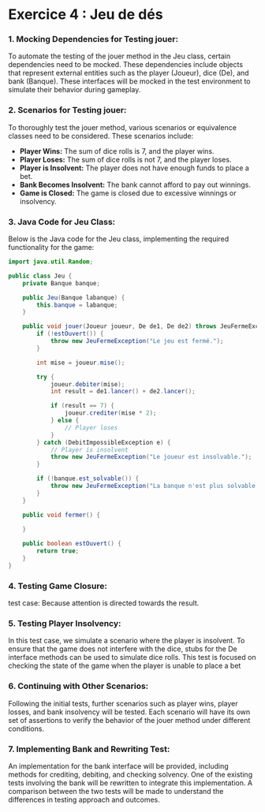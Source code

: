 # Exercice 4 : Jeu de dés
### 1. Mocking Dependencies for Testing jouer:
To automate the testing of the jouer method in the Jeu class, certain dependencies need to be mocked. These dependencies include objects that represent external entities such as the player (Joueur), dice (De), and bank (Banque). These interfaces will be mocked in the test environment to simulate their behavior during gameplay.
### 2. Scenarios for Testing jouer:
To thoroughly test the jouer method, various scenarios or equivalence classes need to be considered. These scenarios include:

* **Player Wins:** The sum of dice rolls is 7, and the player wins.
* **Player Loses:** The sum of dice rolls is not 7, and the player loses.
* **Player is Insolvent:** The player does not have enough funds to place a bet.
* **Bank Becomes Insolvent:** The bank cannot afford to pay out winnings.
* **Game is Closed:** The game is closed due to excessive winnings or insolvency.
### 3. Java Code for Jeu Class:
Below is the Java code for the Jeu class, implementing the required functionality for the game:
```java
import java.util.Random;

public class Jeu {
    private Banque banque;

    public Jeu(Banque labanque) {
        this.banque = labanque;
    }

    public void jouer(Joueur joueur, De de1, De de2) throws JeuFermeException {
        if (!estOuvert()) {
            throw new JeuFermeException("Le jeu est fermé.");
        }

        int mise = joueur.mise();

        try {
            joueur.debiter(mise);
            int result = de1.lancer() + de2.lancer();

            if (result == 7) {
                joueur.crediter(mise * 2);
            } else {
                // Player loses
            }
        } catch (DebitImpossibleException e) {
            // Player is insolvent
            throw new JeuFermeException("Le joueur est insolvable.");
        }

        if (!banque.est_solvable()) {
            throw new JeuFermeException("La banque n'est plus solvable.");
        }
    }

    public void fermer() {
        
    }

    public boolean estOuvert() {
        return true;
    }
}

```
### 4. Testing Game Closure:
test case: Because attention is directed towards the result.
### 5. Testing Player Insolvency:
In this test case, we simulate a scenario where the player is insolvent. To ensure that the game does not interfere with the dice, stubs for the De interface methods can be used to simulate dice rolls. This test is focused on checking the state of the game when the player is unable to place a bet
### 6. Continuing with Other Scenarios:
Following the initial tests, further scenarios such as player wins, player losses, and bank insolvency will be tested. Each scenario will have its own set of assertions to verify the behavior of the jouer method under different conditions.
### 7. Implementing Bank and Rewriting Test:
An implementation for the bank interface will be provided, including methods for crediting, debiting, and checking solvency. One of the existing tests involving the bank will be rewritten to integrate this implementation. A comparison between the two tests will be made to understand the differences in testing approach and outcomes.

